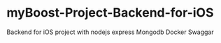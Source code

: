 # myBoost-Project-Backend-for-iOS
Backend for iOS project with nodejs express Mongodb Docker Swaggar 
